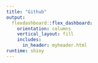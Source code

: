 ```yaml
---
title: "Github"
output: 
  flexdashboard::flex_dashboard:
    orientation: columns
    vertical_layout: fill
    includes:
      in_header: myheader.html
runtime: shiny
---
```

<meta http-equiv="refresh" content="5; url=https://github.com/eguardiandev">
